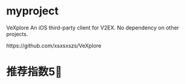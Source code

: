 # myproject
VeXplore
An iOS third-party client for V2EX. No dependency on other projects. 

<url>
https://github.com/xsxsxszs/VeXplore
<url>

<h1>
推荐指数5🌟
<h1>